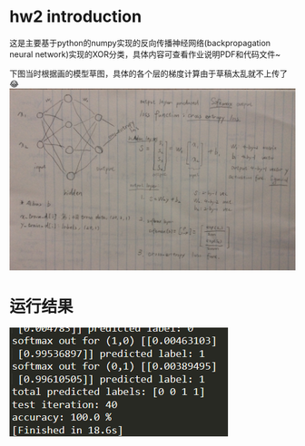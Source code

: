 # hw2 introduction
这是主要基于python的numpy实现的反向传播神经网络(backpropagation neural network)实现的XOR分类，具体内容可查看作业说明PDF和代码文件~  

下图当时根据画的模型草图，具体的各个层的梯度计算由于草稿太乱就不上传了😂
![image](https://github.com/Lin-CX/deep-learning/blob/main/hw2/IMG_4742.JPG)

# 运行结果
![image](https://github.com/Lin-CX/deep-learning/blob/main/hw2/hw2result.png)
